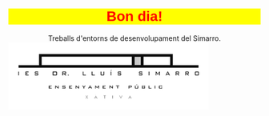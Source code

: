 <h1 style="display:block;text-align:center;color:red;background-color:yellow;font-family:arial;font-weight:bold;">Bon dia!</h1>
<p style="display:block;text-align: center;">
Treballs d'entorns de desenvolupament del Simarro.<br>
<img src="logoSimarro.png" style="display:block; text-align:center">
</p>
<!--
**raulvallsaranda/raulvallsaranda** is a ✨ _special_ ✨ repository because its `README.md` (this file) appears on your GitHub profile.

Here are some ideas to get you started:

- 🔭 I’m currently working on ...
- 🌱 I’m currently learning ...
- 👯 I’m looking to collaborate on ...
- 🤔 I’m looking for help with ...
- 💬 Ask me about ...
- 📫 How to reach me: ...
- 😄 Pronouns: ...
- ⚡ Fun fact: ...
-->

